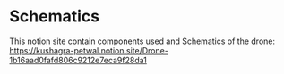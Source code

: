 # Schematics
This notion site contain components used and Schematics of the drone:
https://kushagra-petwal.notion.site/Drone-1b16aad0fafd806c9212e7eca9f28da1
